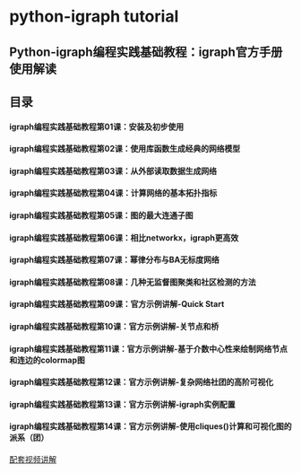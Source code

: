 # python-igraph tutorial
## Python-igraph编程实践基础教程：igraph官方手册使用解读

## 目录

#### igraph编程实践基础教程第01课：安装及初步使用
#### igraph编程实践基础教程第02课：使用库函数生成经典的网络模型
#### igraph编程实践基础教程第03课：从外部读取数据生成网络
#### igraph编程实践基础教程第04课：计算网络的基本拓扑指标
#### igraph编程实践基础教程第05课：图的最大连通子图
#### igraph编程实践基础教程第06课：相比networkx，igraph更高效
#### igraph编程实践基础教程第07课：幂律分布与BA无标度网络
#### igraph编程实践基础教程第08课：几种无监督图聚类和社区检测的方法
#### igraph编程实践基础教程第09课：官方示例讲解-Quick Start
#### igraph编程实践基础教程第10课：官方示例讲解-关节点和桥
#### igraph编程实践基础教程第11课：官方示例讲解-基于介数中心性来绘制网络节点和连边的colormap图
#### igraph编程实践基础教程第12课：官方示例讲解-复杂网络社团的高阶可视化
#### igraph编程实践基础教程第13课：官方示例讲解-igraph实例配置
#### igraph编程实践基础教程第14课：官方示例讲解-使用cliques()计算和可视化图的派系（团）

[配套视频讲解](https://www.bilibili.com/video/BV1QR4y1R77f/?vd_source=519dd7a4b1f4260ebe31140657f52698)
